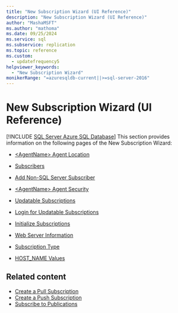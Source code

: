 ```yaml
---
title: "New Subscription Wizard (UI Reference)"
description: "New Subscription Wizard (UI Reference)"
author: "MashaMSFT"
ms.author: "mathoma"
ms.date: 09/25/2024
ms.service: sql
ms.subservice: replication
ms.topic: reference
ms.custom:
  - updatefrequency5
helpviewer_keywords:
  - "New Subscription Wizard"
monikerRange: "=azuresqldb-current||>=sql-server-2016"
---
```

# New Subscription Wizard (UI Reference)
[!INCLUDE [SQL Server Azure SQL Database](../../includes/applies-to-version/sql-asdb.md)]
This section provides information on the following pages of the New Subscription Wizard:  
  
-   [&#60;AgentName&#62; Agent Location](../../relational-databases/replication/agentname-agent-location.md)  
  
-   [Subscribers](../../relational-databases/replication/subscribers.md)  
  
-   [Add Non-SQL Server Subscriber](../../relational-databases/replication/add-non-sql-server-subscriber.md)  
  
-   [&#60;AgentName&#62; Agent Security](../../relational-databases/replication/agentname-agent-security.md)  
  
-   [Updatable Subscriptions](../../relational-databases/replication/updatable-subscriptions.md)  
  
-   [Login for Updatable Subscriptions](../../relational-databases/replication/login-for-updatable-subscriptions.md)  
  
-   [Initialize Subscriptions](../../relational-databases/replication/initialize-subscriptions.md)  
  
-   [Web Server Information](../../relational-databases/replication/web-server-information.md)  
  
-   [Subscription Type](../../relational-databases/replication/subscription-type.md)  
  
-   [HOST_NAME Values](../../relational-databases/replication/host-name-values.md)  
  
## Related content

- [Create a Pull Subscription](../../relational-databases/replication/create-a-pull-subscription.md)
- [Create a Push Subscription](../../relational-databases/replication/create-a-push-subscription.md)
- [Subscribe to Publications](../../relational-databases/replication/subscribe-to-publications.md)
